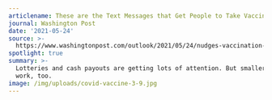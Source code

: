 ```yaml
---
articlename: These are the Text Messages that Get People to Take Vaccines
journal: Washington Post
date: '2021-05-24'
source: >-
  https://www.washingtonpost.com/outlook/2021/05/24/nudges-vaccination-psychology-messaging/
spotlight: true
summary: >-
  Lotteries and cash payouts are getting lots of attention. But smaller nudges
  work, too.
image: /img/uploads/covid-vaccine-3-9.jpg
---
```


